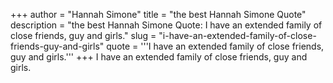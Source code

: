 +++
author = "Hannah Simone"
title = "the best Hannah Simone Quote"
description = "the best Hannah Simone Quote: I have an extended family of close friends, guy and girls."
slug = "i-have-an-extended-family-of-close-friends-guy-and-girls"
quote = '''I have an extended family of close friends, guy and girls.'''
+++
I have an extended family of close friends, guy and girls.
